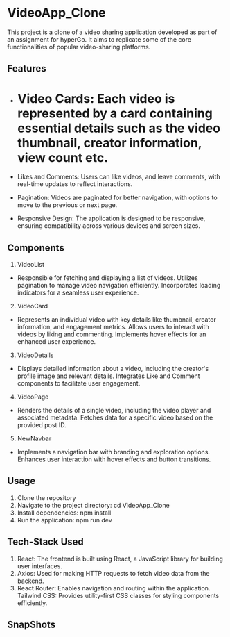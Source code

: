 # VideoApp_Clone
This project is a clone of a video sharing application developed as part of an assignment for hyperGo. It aims to replicate some of the core functionalities of popular video-sharing platforms.

## Features
- # Video Cards: Each video is represented by a card containing essential details such as the video thumbnail, creator information, view count etc.

- Likes and Comments: Users can like videos, and leave comments, with real-time updates to reflect interactions.

- Pagination: Videos are paginated for better navigation, with options to move to the previous or next page.

- Responsive Design: The application is designed to be responsive, ensuring compatibility across various devices and screen sizes.

## Components
1. VideoList
- Responsible for fetching and displaying a list of videos.
Utilizes pagination to manage video navigation efficiently.
Incorporates loading indicators for a seamless user experience.
2. VideoCard
- Represents an individual video with key details like thumbnail, creator information, and engagement metrics.
Allows users to interact with videos by liking and commenting.
Implements hover effects for an enhanced user experience.
3. VideoDetails
- Displays detailed information about a video, including the creator's profile image and relevant details.
Integrates Like and Comment components to facilitate user engagement.
4. VideoPage
- Renders the details of a single video, including the video player and associated metadata.
Fetches data for a specific video based on the provided post ID.
5. NewNavbar
- Implements a navigation bar with branding and exploration options.
Enhances user interaction with hover effects and button transitions. 

## Usage
1. Clone the repository
2. Navigate to the project directory: cd VideoApp_Clone
3. Install dependencies: npm install
4. Run the application: npm run dev

## Tech-Stack Used

1. React: The frontend is built using React, a JavaScript library for building user interfaces.
2. Axios: Used for making HTTP requests to fetch video data from the backend.
3. React Router: Enables navigation and routing within the application.
Tailwind CSS: Provides utility-first CSS classes for styling components efficiently.

## SnapShots

